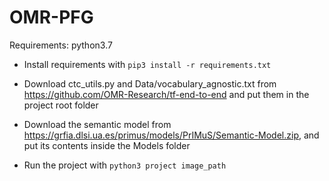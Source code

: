 # OMR-PFG

Requirements:
python3.7



* Install requirements with `pip3 install -r requirements.txt`

* Download ctc_utils.py and Data/vocabulary_agnostic.txt from https://github.com/OMR-Research/tf-end-to-end and put them in the project root folder

* Download the semantic model from https://grfia.dlsi.ua.es/primus/models/PrIMuS/Semantic-Model.zip, and put
its contents inside the Models folder

* Run the project with `python3 project image_path`
